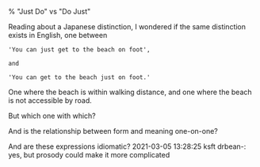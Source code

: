 % "Just Do" vs "Do Just"

Reading about a Japanese distinction, I wondered if the same distinction exists in English, one between

	'You can just get to the beach on foot',

	and

	'You can get to the beach just on foot.'

One where the beach is within walking distance, and one where the beach is not accessible by road.

But which one with which?

And is the relationship between form and meaning one-on-one?

And are these expressions idiomatic?
2021-03-05 13:28:25	ksft	drbean-: yes, but prosody could make it more complicated

